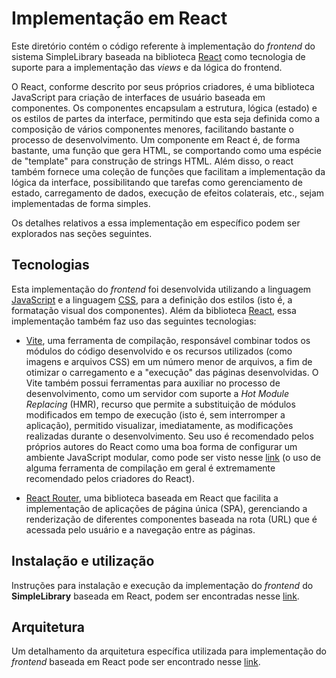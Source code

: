 # Implementação em React

Este diretório contém o código referente à implementação do *frontend* do
sistema SimpleLibrary baseada na biblioteca [React](https://react.dev/) como
tecnologia de suporte para a implementação das *views* e da lógica do frontend.

O React, conforme descrito por seus próprios criadores, é uma biblioteca
JavaScript para criação de interfaces de usuário baseada em componentes. Os
componentes encapsulam a estrutura, lógica (estado) e os estilos de partes da
interface, permitindo que esta seja definida como a composição de vários
componentes menores, facilitando bastante o processo de desenvolvimento. Um
componente em React é, de forma bastante, uma função que gera HTML, se
comportando como uma espécie de "template" para construção de strings HTML.
Além disso, o react também fornece uma coleção de funções que facilitam
a implementação da lógica da interface, possibilitando que tarefas como
gerenciamento de estado, carregamento de dados, execução de efeitos colaterais,
etc., sejam implementadas de forma simples.

Os detalhes relativos a essa implementação em específico podem ser explorados
nas seções seguintes.

## Tecnologias

Esta implementação do *frontend* foi desenvolvida utilizando a linguagem
[JavaScript](https://developer.mozilla.org/pt-BR/docs/Web/JavaScript) e a
linguagem [CSS](https://developer.mozilla.org/pt-BR/docs/Web/CSS), para a
definição dos estilos (isto é, a formatação visual dos componentes). Além da
biblioteca [React](https://react.dev/), essa implementação também faz uso das 
seguintes tecnologias:

- [Vite](https://vitejs.dev/), uma ferramenta de compilação, responsável
combinar todos os módulos do código desenvolvido e os recursos utilizados (como
imagens  e arquivos CSS) em um número menor de arquivos, a fim de otimizar o
carregamento e a "execução" das páginas desenvolvidas. O Vite também possui
ferramentas para auxiliar no processo de desenvolvimento, como um servidor com
suporte a *Hot Module Replacing* (HMR), recurso que permite a substituição de
módulos modificados em tempo de execução (isto é, sem interromper a aplicação),
permitido visualizar, imediatamente, as modificações realizadas durante o
desenvolvimento. Seu uso é recomendado pelos próprios autores do React como uma
boa forma de configurar um ambiente JavaScript modular, como pode ser visto nesse
[link](https://react.dev/learn/add-react-to-an-existing-project#step-1-set-up-a-modular-javascript-environment)
(o uso de alguma ferramenta de compilação em geral é extremamente recomendado
pelos criadores do React).

- [React Router](https://reactrouter.com/en/main), uma biblioteca baseada em
React que facilita a implementação de aplicações de página única (SPA),
gerenciando a renderização de diferentes componentes baseada na rota (URL) que é
acessada pelo usuário e a navegação entre as páginas.

## Instalação e utilização

Instruções para instalação e execução da implementação do *frontend* do
**SimpleLibrary** baseada em React, podem ser encontradas nesse
[link](docs/instalacao.md).

## Arquitetura

Um detalhamento da arquitetura específica utilizada para implementação do
*frontend* baseada em React pode ser encontrado nesse
[link](docs/arquitetura.md).
